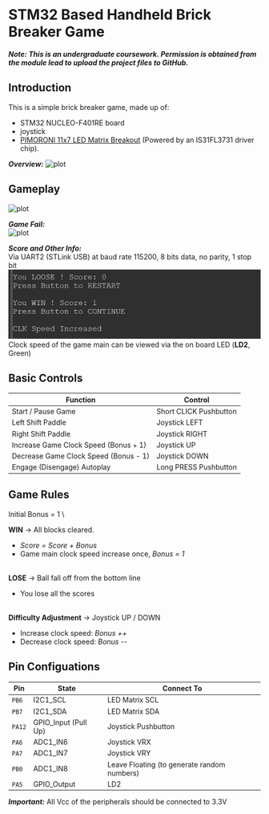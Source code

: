 # STM32 Based Handheld Brick Breaker Game
***Note: This is an undergraduate coursework. Permission is obtained from the module lead to upload the project files to GitHub.***

## Introduction
This is a simple brick breaker game, made up of:
- STM32 NUCLEO-F401RE board
- joystick
- [PIMORONI 11x7 LED Matrix Breakout](https://shop.pimoroni.com/products/11x7-led-matrix-breakout?variant=21791690752083) (Powered by an IS31FL3731 driver chip).

***Overview:***
![plot](./Images/Overall.jpg)

## Gameplay
![plot](./Images/gameplay.gif)

***Game Fail:***\
![plot](./Images/fail.gif)

***Score and Other Info:***\
Via UART2 (STLink USB) at baud rate 115200, 8 bits data, no parity, 1 stop bit\
![plot](./Images/SystemInfo.png)\
Clock speed of the game main can be viewed via the on board LED (**LD2**, Green)

## Basic Controls
| Function | Control |
| --- | --- |
| Start / Pause Game | Short CLICK Pushbutton |
| Left Shift Paddle | Joystick LEFT |
| Right Shift Paddle | Joystick RIGHT |
| Increase Game Clock Speed (Bonus + 1) | Joystick UP |
| Decrease Game Clock Speed (Bonus - 1) | Joystick DOWN |
| Engage (Disengage) Autoplay | Long PRESS Pushbutton |

## Game Rules
Initial Bonus = 1
\

**WIN** -> All blocks cleared.
- *Score = Score + Bonus*
- Game main clock speed increase once, *Bonus = 1*

[//]: # (Endbullet)
\
**LOSE** -> Ball fall off from the bottom line
- You lose all the scores

[//]: # (Endbullet)
\
**Difficulty Adjustment** -> Joystick UP / DOWN
- Increase clock speed: *Bonus ++*
- Decrease clock speed: *Bonus --*

## Pin Configuations
| Pin | State | Connect To |
| --- | --- | --- |
| `PB6` | I2C1_SCL | LED Matrix SCL |
| `PB7` | I2C1_SDA | LED Matrix SDA |
| `PA12` | GPIO_Input (Pull Up) | Joystick Pushbutton |
| `PA6` | ADC1_IN6 | Joystick VRX |
| `PA7` | ADC1_IN7 | Joystick VRY |
| `PB0` | ADC1_IN8 | Leave Floating (to generate random numbers) |
| `PA5` | GPIO_Output | LD2 |

***Important:*** All Vcc of the peripherals should be connected to 3.3V
